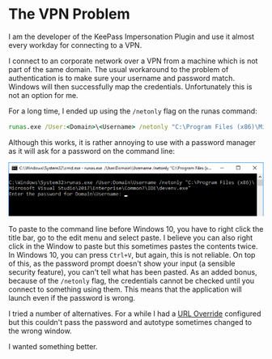 # The VPN Problem #

I am the developer of the KeePass Impersonation Plugin and use it almost every workday for connecting to a VPN.

I connect to an corporate network over a VPN from a machine which is not part of the same domain. The usual workaround to the problem of authentication is to make sure your username and password match. Windows will then successfully map the credentials. Unfortunately this is not an option for me.

For a long time, I ended up using the `/netonly` flag on the runas command:

```cmd
runas.exe /User:<Domain>\<Username> /netonly "C:\Program Files (x86)\Microsoft Visual Studio\2017\Enterprise\Common7\IDE\devenv.exe"
```

Although this works, it is rather annoying to use with a password manager as it will ask for a password on the command line:

![Command Line Run As](.\images\RunAsCommandLine.png)

To paste to the command line before Windows 10, you have to right click the title bar, go to the edit menu and select paste. I believe you can also right click in the Window to paste but this sometimes pastes the contents twice. In Windows 10, you can press `Ctrl+V`, but again, this is not reliable. On top of this, as the password prompt doesn't show your input (a sensible security feature), you can't tell what has been pasted. As an added bonus, because of the `/netonly` flag, the credentials cannot be checked until you connect to something using them. This means that the application will launch even if the password is wrong.

I tried a number of alternatives. For a while I had a [URL Override](https://keepass.info/help/base/autourl.html#override) configured but this couldn't pass the password and autotype sometimes changed to the wrong window.

I wanted something better.